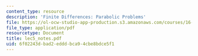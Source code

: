 ```yaml
---
content_type: resource
description: 'Finite Differences: Parabolic Problems'
file: https://ol-ocw-studio-app-production.s3.amazonaws.com/courses/16-920j-numerical-methods-for-partial-differential-equations-sma-5212-spring-2003/6f02243dbad2edddbca94cbe8bdce5f1_lec5_notes.pdf
file_type: application/pdf
resourcetype: Document
title: lec5_notes.pdf
uid: 6f02243d-bad2-eddd-bca9-4cbe8bdce5f1
---
```

